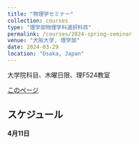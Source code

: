 ```yaml
---
title: "物理学セミナー"
collection: courses
type: "理学部物理学科選択科目"
permalink: /courses/2024-spring-seminar
venue: "大阪大学, 理学部"
date: 2024-03-29
location: "Osaka, Japan"
---
```


大学院科目、木曜日限、理F524教室


[このページ](https://stsykw.github.io/courses/2024-spring-seminar)

スケジュール
----------
**4月11日**  
